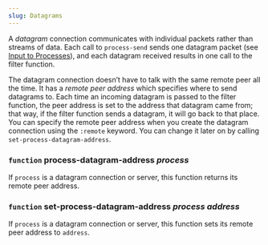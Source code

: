 ```yaml
---
slug: Datagrams
---
```


A *datagram* connection communicates with individual packets rather than streams of data. Each call to `process-send` sends one datagram packet (see [Input to Processes](/docs/elisp/Input-to-Processes)), and each datagram received results in one call to the filter function.

The datagram connection doesn’t have to talk with the same remote peer all the time. It has a *remote peer address* which specifies where to send datagrams to. Each time an incoming datagram is passed to the filter function, the peer address is set to the address that datagram came from; that way, if the filter function sends a datagram, it will go back to that place. You can specify the remote peer address when you create the datagram connection using the `:remote` keyword. You can change it later on by calling `set-process-datagram-address`.

### <span className="tag function">`function`</span> **process-datagram-address** *process*

If `process` is a datagram connection or server, this function returns its remote peer address.

### <span className="tag function">`function`</span> **set-process-datagram-address** *process address*

If `process` is a datagram connection or server, this function sets its remote peer address to `address`.
